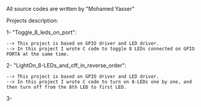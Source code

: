 All source codes are written by "Mohamed Yasser"

Projects description:

1- "Toggle_8_leds_on_port":

    --> This project is based on GPIO driver and LED driver.
    --> In this project I wrote C code to toggle 8 LEDs connected on GPIO PORTA at the same time.

2- "LightOn_8-LEDs_and_off_in_reverse_order":

    --> This project is based on GPIO driver and LED driver.
    --> In this project I wrote C code to turn on 8-LEDs one by one, and then turn off from the 8th LED to first LED.

3- 